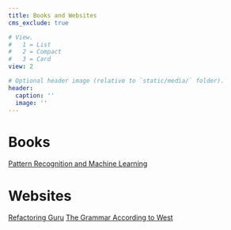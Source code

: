 ```yaml
---
title: Books and Websites
cms_exclude: true

# View.
#   1 = List
#   2 = Compact
#   3 = Card
view: 2

# Optional header image (relative to `static/media/` folder).
header:
  caption: ''
  image: ''
---
```


# Books
[Pattern Recognition and Machine Learning](https://www.microsoft.com/en-us/research/uploads/prod/2006/01/Bishop-Pattern-Recognition-and-Machine-Learning-2006.pdf)

# Websites
[Refactoring Guru](https://refactoring.guru/design-patterns)
[The Grammar According to West](https://dwest.web.illinois.edu/grammar.html)